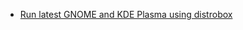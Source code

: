 - [Run latest GNOME and KDE Plasma using distrobox](https://distrobox.it/posts/run_latest_gnome_kde_on_distrobox/)
